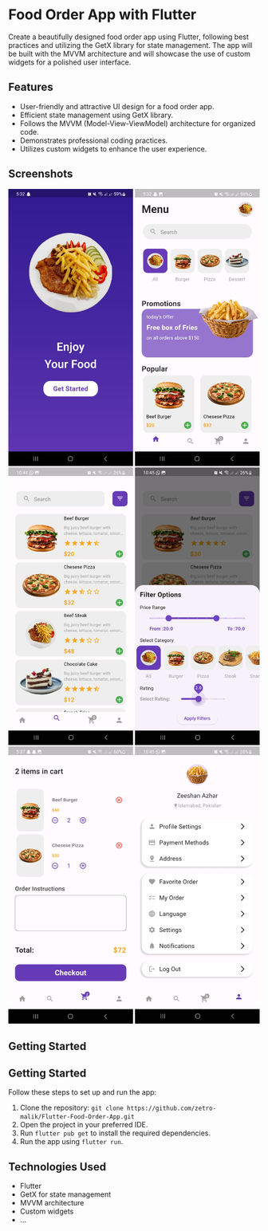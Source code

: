# Food Order App with Flutter

Create a beautifully designed food order app using Flutter, following best practices and utilizing the GetX library for state management. The app will be built with the MVVM architecture and will showcase the use of custom widgets for a polished user interface.

## Features

- User-friendly and attractive UI design for a food order app.
- Efficient state management using GetX library.
- Follows the MVVM (Model-View-ViewModel) architecture for organized code.
- Demonstrates professional coding practices.
- Utilizes custom widgets to enhance the user experience.

## Screenshots


<img src="https://github.com/zetro-malik/Flutter-Food-Order-App/blob/master/screenshots/Screenshot_20230816_173209.jpg" width="250">
<img src="https://github.com/zetro-malik/Flutter-Food-Order-App/blob/master/screenshots/Screenshot_20230816_173222.jpg" width="250">
<img src="https://github.com/zetro-malik/Flutter-Food-Order-App/blob/master/screenshots/Screenshot_20230823_104449.jpg" width="250">
<img src="https://github.com/zetro-malik/Flutter-Food-Order-App/blob/master/screenshots/Screenshot_20230823_104508.jpg" width="250">
<img src="https://github.com/zetro-malik/Flutter-Food-Order-App/blob/master/screenshots/Screenshot_20230816_173713.jpg" width="250">
<img src="https://github.com/zetro-malik/Flutter-Food-Order-App/blob/master/screenshots/Screenshot_20230823_104518.jpg" width="250">

## Getting Started

## Getting Started

Follow these steps to set up and run the app:

1. Clone the repository: `git clone https://github.com/zetro-malik/Flutter-Food-Order-App.git`
2. Open the project in your preferred IDE.
3. Run `flutter pub get` to install the required dependencies.
4. Run the app using `flutter run`.

## Technologies Used

- Flutter
- GetX for state management
- MVVM architecture
- Custom widgets
- ...

